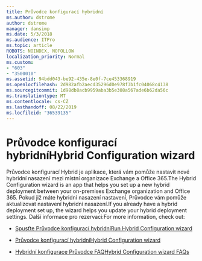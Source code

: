 ```yaml
---
title: Průvodce konfigurací hybridní
ms.author: dstrome
author: dstrome
manager: dansimp
ms.date: 5/3/2018
ms.audience: ITPro
ms.topic: article
ROBOTS: NOINDEX, NOFOLLOW
localization_priority: Normal
ms.custom:
- "603"
- "3500010"
ms.assetid: 94bdd043-be92-435e-8e0f-7ce453368919
ms.openlocfilehash: 2d982afb2aecd35296d0e978f3b1fc04068c4138
ms.sourcegitcommit: 1d98db8acb9959aba3b5e308a567ade6b62da56c
ms.translationtype: MT
ms.contentlocale: cs-CZ
ms.lasthandoff: 08/22/2019
ms.locfileid: "36539135"
---
```

# <a name="hybrid-configuration-wizard"></a><span data-ttu-id="5aa89-102">Průvodce konfigurací hybridní</span><span class="sxs-lookup"><span data-stu-id="5aa89-102">Hybrid Configuration wizard</span></span>

<span data-ttu-id="5aa89-103">Průvodce konfigurací Hybrid je aplikace, která vám pomůže nastavit nové hybridní nasazení mezi místní organizace Exchange a Office 365.</span><span class="sxs-lookup"><span data-stu-id="5aa89-103">The Hybrid Configuration wizard is an app that helps you set up a new hybrid deployment between your on-premises Exchange organization and Office 365.</span></span> <span data-ttu-id="5aa89-104">Pokud již máte hybridní nasazení nastavení, Průvodce vám pomůže aktualizovat nastavení hybridní nasazení.</span><span class="sxs-lookup"><span data-stu-id="5aa89-104">If you already have a hybrid deployment set up, the wizard helps you update your hybrid deployment settings.</span></span> <span data-ttu-id="5aa89-105">Další informace pro rezervaci:</span><span class="sxs-lookup"><span data-stu-id="5aa89-105">For more information, check out:</span></span>
  
- [<span data-ttu-id="5aa89-106">Spusťte Průvodce konfigurací hybridní</span><span class="sxs-lookup"><span data-stu-id="5aa89-106">Run Hybrid Configuration wizard</span></span>](https://technet.microsoft.com/library/mt595788%28v=exchg.150%29.aspx)

- [<span data-ttu-id="5aa89-107">Průvodce konfigurací hybridní</span><span class="sxs-lookup"><span data-stu-id="5aa89-107">Hybrid Configuration wizard</span></span>](https://technet.microsoft.com/library/hh529921%28v=exchg.150%29.aspx)

- [<span data-ttu-id="5aa89-108">Hybridní konfigurace Průvodce FAQ</span><span class="sxs-lookup"><span data-stu-id="5aa89-108">Hybrid Configuration wizard FAQs</span></span>](https://technet.microsoft.com/library/mt488940%28v=exchg.150%29.aspx)
